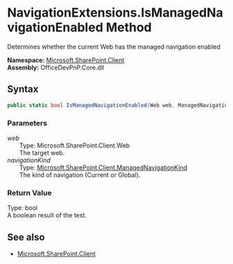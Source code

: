 # NavigationExtensions.IsManagedNavigationEnabled Method  
Determines whether the current Web has the managed navigation enabled  

**Namespace:** [Microsoft.SharePoint.Client](Microsoft.SharePoint.Client.md)  
**Assembly:** OfficeDevPnP.Core.dll  
## Syntax
```C#
public static bool IsManagedNavigationEnabled(Web web, ManagedNavigationKind navigationKind)
```
### Parameters
*web*  
&emsp;&emsp;Type: Microsoft.SharePoint.Client.Web  
&emsp;&emsp;The target web.  
*navigationKind*  
&emsp;&emsp;Type: [Microsoft.SharePoint.Client.ManagedNavigationKind](Microsoft.SharePoint.Client.ManagedNavigationKind.md)  
&emsp;&emsp;The kind of navigation (Current or Global).  
### Return Value
Type: bool  
A boolean result of the test.

## See also
- [Microsoft.SharePoint.Client](Microsoft.SharePoint.Client.md)
